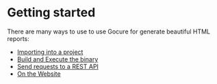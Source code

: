 # Getting started

There are many ways to use to use Gocure for generate beautiful HTML reports:	
- [Importing into a project](/v22.07.18/import)
- [Build and Execute the binary](/v22.07.18/execute)
- [Send requests to a REST API](/v22.07.18/restAPI)
- [On the Website](/v22.07.18/website)